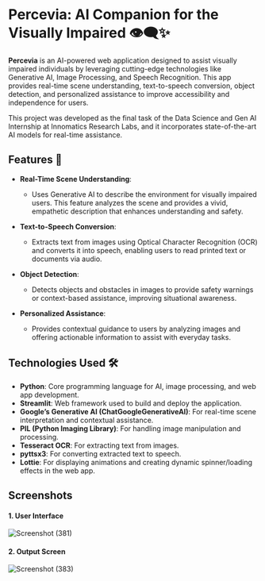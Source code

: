 # Percevia: AI Companion for the Visually Impaired 👁️‍🗨️✨

**Percevia** is an AI-powered web application designed to assist visually impaired individuals by leveraging cutting-edge technologies like Generative AI, Image Processing, and Speech Recognition. This app provides real-time scene understanding, text-to-speech conversion, object detection, and personalized assistance to improve accessibility and independence for users.

This project was developed as the final task of the Data Science and Gen AI Internship at Innomatics Research Labs, and it incorporates state-of-the-art AI models for real-time assistance.

## Features 🚀

- **Real-Time Scene Understanding**:

  - Uses Generative AI to describe the environment for visually impaired users. This feature analyzes the scene and provides a vivid, empathetic description that enhances understanding and safety.

- **Text-to-Speech Conversion**:

  - Extracts text from images using Optical Character Recognition (OCR) and converts it into speech, enabling users to read printed text or documents via audio.

- **Object Detection**:

  - Detects objects and obstacles in images to provide safety warnings or context-based assistance, improving situational awareness.

- **Personalized Assistance**:
  - Provides contextual guidance to users by analyzing images and offering actionable information to assist with everyday tasks.

## Technologies Used 🛠️

- **Python**: Core programming language for AI, image processing, and web app development.
- **Streamlit**: Web framework used to build and deploy the application.
- **Google’s Generative AI (ChatGoogleGenerativeAI)**: For real-time scene interpretation and contextual assistance.
- **PIL (Python Imaging Library)**: For handling image manipulation and processing.
- **Tesseract OCR**: For extracting text from images.
- **pyttsx3**: For converting extracted text to speech.
- **Lottie**: For displaying animations and creating dynamic spinner/loading effects in the web app.

## Screenshots
#### 1. User Interface
![Screenshot (381)](https://github.com/user-attachments/assets/8b904aac-2e17-4d07-88c6-96efde07994b)

#### 2. Output Screen
![Screenshot (383)](https://github.com/user-attachments/assets/faf6a9b6-aaef-487e-a002-7c5044175c23)

